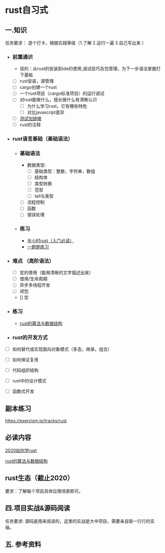 # rust自习式

## 一.知识 
任务要求： 逐个打卡，根据实践等级（1.了解 2.运行一遍 3.自己写出来 ）

- ### 前置通识
  
  - 目的：从rust的安装到ide的使用,调试技巧及包管理，为下一步语法掌握打下基础
  - [ ] rust安装，源管理
  - [ ] cargo创建一个rust
  - [ ] 一个rust项目（cargo标准项目）的运行调试
  - [ ] 对rust能做什么，擅长做什么有清晰认识 
    - [ ] 为什么学习rust，它有哪些特色
    - [ ] 对比javascript差异
  - [ ] [测试加链接](./book/rust-cheats-cn.pdf)
  - [ ] rust的注释 
  
- ### rust语言基础（基础语法）
  - ### 基础语法  
    - 数据类型:
      - [ ] 基础类型：整数，字符串，数组
      - [ ] 结构体
      - [ ] 类型转换
      - [ ] 范型
      - [ ] tail与类型
      
    -  [ ] 流程控制
    - [ ] 函数
    - [ ] 错误处理
  - ### 练习
    - [半小时rust（入门必读）](https://fasterthanli.me/blog/2020/a-half-hour-to-learn-rust/)
    - [一题题练习](https://exercism.io/tracks/rust)
    

- ### 难点 （高阶语法）
  - [ ] 宏的使用（能用清晰的文字描述出来）
  - [ ] 借用/生命周期
  - [ ] 异步多线程开发
  - [ ] 闭包
  - []  宏
- ### 练习
  - [rust的算法与数据结构](https://www.hackertouch.com/data-structures-and-algorithms.html)


- ### rust的开发方式

- [ ] 如何替代或实现面向对象模式（多态，继承，组合）
- [ ] 如何保证复用
- [ ] 代码组织结构
- [ ] rust中的设计模式
- [ ] 函数式开发

  
## 副本练习
  https://exercism.io/tracks/rust

## 必读内容

[2020如何学rust](https://github.com/pretzelhammer/rust-blog/blob/master/posts/learning-rust-in-2020.md)

[rust的算法与数据结构](https://www.hackertouch.com/data-structures-and-algorithms.html)


## rust生态（截止2020）
要求：了解每个项目具体应用场景即可。


## 四.项目实战&源码阅读
 任务要求:  源码是用来阅读的，这里的实战是大中项目，需要亲自取一行行的实操。




## 五. 参考资料

